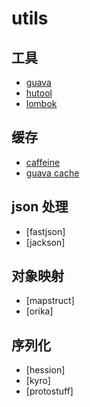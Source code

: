 # utils 

## 工具

- [guava](./guava/index.md)
- [hutool](./hutool/index.md)
- [lombok](./lombok/index.md)


## 缓存

- [caffeine](./caffeine/index.md)
- [guava cache]()

## json 处理

- [fastjson]
- [jackson]

## 对象映射 

- [mapstruct]
- [orika]

## 序列化

- [hession]
- [kyro]
- [protostuff]